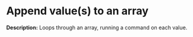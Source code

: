 # Append value(s) to an array

**Description:** Loops through an array, running a command on each value.

